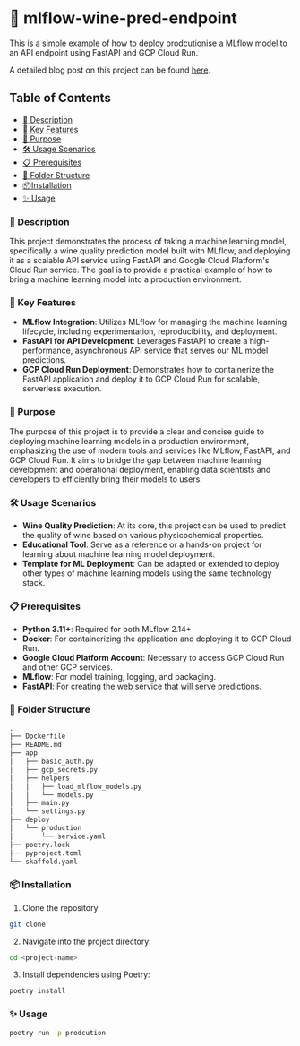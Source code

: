 # 🚀 mlflow-wine-pred-endpoint

This is a simple example of how to deploy prodcutionise a MLflow model to an API endpoint using FastAPI and GCP Cloud Run.

A detailed blog post on this project can be found [here](https://fishwongy.github.io/).

## Table of Contents

- [📖 Description](#description-)
- [🔑 Key Features](#key-features-)
- [🎯 Purpose](#purpose-)
- [🛠️ Usage Scenarios](#usage-scenarios-)
- [📋 Prerequisites](#prerequisites-)
- [📁 Folder Structure](#folder-structure-)
- [📦Installation](#installation-)
- [✨ Usage ](#usage-)

### 📖 Description

This project demonstrates the process of taking a machine learning model, specifically a wine quality prediction model built with MLflow, and deploying it as a scalable API service using FastAPI and Google Cloud Platform's Cloud Run service. The goal is to provide a practical example of how to bring a machine learning model into a production environment.

### 🔑 Key Features

- **MLflow Integration**: Utilizes MLflow for managing the machine learning lifecycle, including experimentation, reproducibility, and deployment.
- **FastAPI for API Development**: Leverages FastAPI to create a high-performance, asynchronous API service that serves our ML model predictions.
- **GCP Cloud Run Deployment**: Demonstrates how to containerize the FastAPI application and deploy it to GCP Cloud Run for scalable, serverless execution.

### 🎯 Purpose

The purpose of this project is to provide a clear and concise guide to deploying machine learning models in a production environment, emphasizing the use of modern tools and services like MLflow, FastAPI, and GCP Cloud Run. It aims to bridge the gap between machine learning development and operational deployment, enabling data scientists and developers to efficiently bring their models to users.

### 🛠️ Usage Scenarios

- **Wine Quality Prediction**: At its core, this project can be used to predict the quality of wine based on various physicochemical properties.
- **Educational Tool**: Serve as a reference or a hands-on project for learning about machine learning model deployment.
- **Template for ML Deployment**: Can be adapted or extended to deploy other types of machine learning models using the same technology stack.

### 📋 Prerequisites
- **Python 3.11+**: Required for both MLflow 2.14+
- **Docker**: For containerizing the application and deploying it to GCP Cloud Run.
- **Google Cloud Platform Account**: Necessary to access GCP Cloud Run and other GCP services.
- **MLflow**: For model training, logging, and packaging.
- **FastAPI**: For creating the web service that will serve predictions.


### 📁 Folder Structure
```md
.
├── Dockerfile
├── README.md
├── app
│   ├── basic_auth.py
│   ├── gcp_secrets.py
│   ├── helpers
│   │   ├── load_mlflow_models.py
│   │   └── models.py
│   ├── main.py
│   └── settings.py
├── deploy
│   └── production
│       └── service.yaml
├── poetry.lock
├── pyproject.toml
└── skaffold.yaml
```

### 📦 Installation 
1. Clone the repository
```bash
git clone
```

2. Navigate into the project directory:
```bash
cd <project-name>
```

3. Install dependencies using Poetry:
```bash
poetry install
```

### ✨ Usage
```bash
poetry run -p prodcution
```